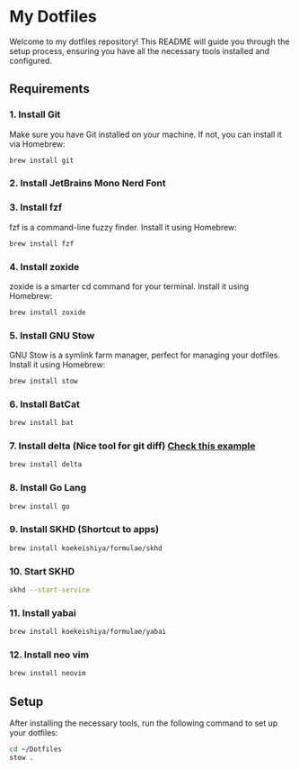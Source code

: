 # My Dotfiles

Welcome to my dotfiles repository! This README will guide you through the setup process, ensuring you have all the necessary tools installed and configured.

## Requirements

### 1. Install Git

Make sure you have Git installed on your machine. If not, you can install it via Homebrew:

```sh
brew install git
```

### 2. Install JetBrains Mono Nerd Font

### 3. Install fzf

fzf is a command-line fuzzy finder. Install it using Homebrew:

```sh
brew install fzf
```

### 4. Install zoxide

zoxide is a smarter cd command for your terminal. Install it using Homebrew:

```sh
brew install zoxide
```

### 5. Install GNU Stow

GNU Stow is a symlink farm manager, perfect for managing your dotfiles. Install it using Homebrew:

```sh
brew install stow
```

### 6. Install BatCat

```sh
brew install bat

```

### 7. Install delta (Nice tool for git diff) [Check this example](https://twitter.com/rauchg/status/1831101354468897132)

```sh
brew install delta
```

### 8. Install Go Lang

```sh
brew install go
```

### 9. Install SKHD (Shortcut to apps)

```sh
brew install koekeishiya/formulae/skhd
```

### 10. Start SKHD

```sh
skhd --start-service
```

### 11. Install yabai

```sh
brew install koekeishiya/formulae/yabai
```

### 12. Install neo vim
```sh
brew install neovim
```

## Setup

After installing the necessary tools, run the following command to set up your dotfiles:

```sh
cd ~/Dotfiles
stow .
```
